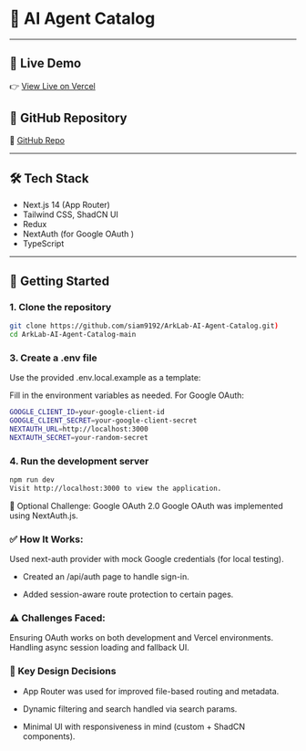 # 🧠 AI Agent Catalog



---

## 🔗 Live Demo

👉 [View Live on Vercel](https://aihub-mu-ebon.vercel.app/)

## 📁 GitHub Repository

🔗 [GitHub Repo](https://github.com/siam9192/ArkLab-AI-Agent-Catalog)

---

## 🛠️ Tech Stack

- Next.js 14 (App Router)
- Tailwind CSS, ShadCN UI
- Redux
- NextAuth (for Google OAuth )
- TypeScript

---

## 🚀 Getting Started

### 1. Clone the repository

```bash
git clone https://github.com/siam9192/ArkLab-AI-Agent-Catalog.git)
cd ArkLab-AI-Agent-Catalog-main
```

### 3. Create a .env file
Use the provided .env.local.example as a template:

Fill in the environment variables as needed. For Google OAuth:

```bash
GOOGLE_CLIENT_ID=your-google-client-id
GOOGLE_CLIENT_SECRET=your-google-client-secret
NEXTAUTH_URL=http://localhost:3000
NEXTAUTH_SECRET=your-random-secret
```

### 4. Run the development server
```bash
npm run dev
Visit http://localhost:3000 to view the application.
```

🧩 Optional Challenge: Google OAuth 2.0
Google OAuth was implemented using NextAuth.js.

### ✅ How It Works:
Used next-auth provider with mock Google credentials (for local testing).

- Created an /api/auth page to handle sign-in.

- Added session-aware route protection to certain pages.

### ⚠️ Challenges Faced:

Ensuring OAuth works on both development and Vercel environments.
Handling async session loading and fallback UI.

### 📌 Key Design Decisions
- App Router was used for improved file-based routing and metadata.

- Dynamic filtering and search handled via search params.

- Minimal UI with responsiveness in mind (custom + ShadCN components).



